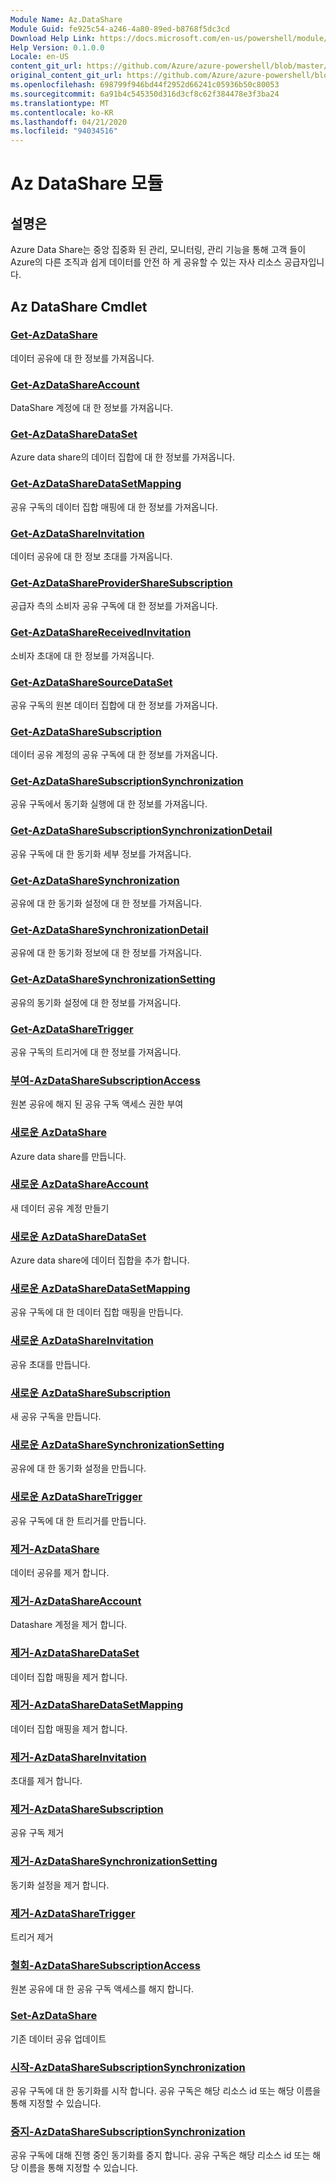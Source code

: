 ```yaml
---
Module Name: Az.DataShare
Module Guid: fe925c54-a246-4a80-89ed-b8768f5dc3cd
Download Help Link: https://docs.microsoft.com/en-us/powershell/module/az.datashare
Help Version: 0.1.0.0
Locale: en-US
content_git_url: https://github.com/Azure/azure-powershell/blob/master/src/DataShare/DataShare/help/Az.DataShare.md
original_content_git_url: https://github.com/Azure/azure-powershell/blob/master/src/DataShare/DataShare/help/Az.DataShare.md
ms.openlocfilehash: 698799f946bd44f2952d66241c05936b50c80053
ms.sourcegitcommit: 6a91b4c545350d316d3cf8c62f384478e3f3ba24
ms.translationtype: MT
ms.contentlocale: ko-KR
ms.lasthandoff: 04/21/2020
ms.locfileid: "94034516"
---
```

# Az DataShare 모듈
## 설명은
Azure Data Share는 중앙 집중화 된 관리, 모니터링, 관리 기능을 통해 고객 들이 Azure의 다른 조직과 쉽게 데이터를 안전 하 게 공유할 수 있는 자사 리소스 공급자입니다.

## Az DataShare Cmdlet
### [Get-AzDataShare](Get-AzDataShare.md)
데이터 공유에 대 한 정보를 가져옵니다.

### [Get-AzDataShareAccount](Get-AzDataShareAccount.md)
DataShare 계정에 대 한 정보를 가져옵니다.

### [Get-AzDataShareDataSet](Get-AzDataShareDataSet.md)
Azure data share의 데이터 집합에 대 한 정보를 가져옵니다.

### [Get-AzDataShareDataSetMapping](Get-AzDataShareDataSetMapping.md)
공유 구독의 데이터 집합 매핑에 대 한 정보를 가져옵니다.

### [Get-AzDataShareInvitation](Get-AzDataShareInvitation.md)
데이터 공유에 대 한 정보 초대를 가져옵니다.

### [Get-AzDataShareProviderShareSubscription](Get-AzDataShareProviderShareSubscription.md)
공급자 측의 소비자 공유 구독에 대 한 정보를 가져옵니다.

### [Get-AzDataShareReceivedInvitation](Get-AzDataShareReceivedInvitation.md)
소비자 초대에 대 한 정보를 가져옵니다.

### [Get-AzDataShareSourceDataSet](Get-AzDataShareSourceDataSet.md)
공유 구독의 원본 데이터 집합에 대 한 정보를 가져옵니다.

### [Get-AzDataShareSubscription](Get-AzDataShareSubscription.md)
데이터 공유 계정의 공유 구독에 대 한 정보를 가져옵니다.

### [Get-AzDataShareSubscriptionSynchronization](Get-AzDataShareSubscriptionSynchronization.md)
공유 구독에서 동기화 실행에 대 한 정보를 가져옵니다.

### [Get-AzDataShareSubscriptionSynchronizationDetail](Get-AzDataShareSubscriptionSynchronizationDetail.md)
공유 구독에 대 한 동기화 세부 정보를 가져옵니다.

### [Get-AzDataShareSynchronization](Get-AzDataShareSynchronization.md)
공유에 대 한 동기화 설정에 대 한 정보를 가져옵니다.

### [Get-AzDataShareSynchronizationDetail](Get-AzDataShareSynchronizationDetail.md)
공유에 대 한 동기화 정보에 대 한 정보를 가져옵니다.

### [Get-AzDataShareSynchronizationSetting](Get-AzDataShareSynchronizationSetting.md)
공유의 동기화 설정에 대 한 정보를 가져옵니다.

### [Get-AzDataShareTrigger](Get-AzDataShareTrigger.md)
공유 구독의 트리거에 대 한 정보를 가져옵니다.

### [부여-AzDataShareSubscriptionAccess](Grant-AzDataShareSubscriptionAccess.md)
원본 공유에 해지 된 공유 구독 액세스 권한 부여

### [새로운 AzDataShare](New-AzDataShare.md)
Azure data share를 만듭니다.

### [새로운 AzDataShareAccount](New-AzDataShareAccount.md)
새 데이터 공유 계정 만들기

### [새로운 AzDataShareDataSet](New-AzDataShareDataSet.md)
Azure data share에 데이터 집합을 추가 합니다.

### [새로운 AzDataShareDataSetMapping](New-AzDataShareDataSetMapping.md)
공유 구독에 대 한 데이터 집합 매핑을 만듭니다.

### [새로운 AzDataShareInvitation](New-AzDataShareInvitation.md)
공유 초대를 만듭니다.

### [새로운 AzDataShareSubscription](New-AzDataShareSubscription.md)
새 공유 구독을 만듭니다.

### [새로운 AzDataShareSynchronizationSetting](New-AzDataShareSynchronizationSetting.md)
공유에 대 한 동기화 설정을 만듭니다.

### [새로운 AzDataShareTrigger](New-AzDataShareTrigger.md)
공유 구독에 대 한 트리거를 만듭니다.

### [제거-AzDataShare](Remove-AzDataShare.md)
데이터 공유를 제거 합니다.

### [제거-AzDataShareAccount](Remove-AzDataShareAccount.md)
Datashare 계정을 제거 합니다.

### [제거-AzDataShareDataSet](Remove-AzDataShareDataSet.md)
데이터 집합 매핑을 제거 합니다.

### [제거-AzDataShareDataSetMapping](Remove-AzDataShareDataSetMapping.md)
데이터 집합 매핑을 제거 합니다.

### [제거-AzDataShareInvitation](Remove-AzDataShareInvitation.md)
초대를 제거 합니다.

### [제거-AzDataShareSubscription](Remove-AzDataShareSubscription.md)
공유 구독 제거

### [제거-AzDataShareSynchronizationSetting](Remove-AzDataShareSynchronizationSetting.md)
동기화 설정을 제거 합니다.

### [제거-AzDataShareTrigger](Remove-AzDataShareTrigger.md)
트리거 제거

### [철회-AzDataShareSubscriptionAccess](Revoke-AzDataShareSubscriptionAccess.md)
원본 공유에 대 한 공유 구독 액세스를 해지 합니다.

### [Set-AzDataShare](Set-AzDataShare.md)
기존 데이터 공유 업데이트

### [시작-AzDataShareSubscriptionSynchronization](Start-AzDataShareSubscriptionSynchronization.md)
공유 구독에 대 한 동기화를 시작 합니다. 공유 구독은 해당 리소스 id 또는 해당 이름을 통해 지정할 수 있습니다.

### [중지-AzDataShareSubscriptionSynchronization](Stop-AzDataShareSubscriptionSynchronization.md)
공유 구독에 대해 진행 중인 동기화를 중지 합니다. 공유 구독은 해당 리소스 id 또는 해당 이름을 통해 지정할 수 있습니다.

